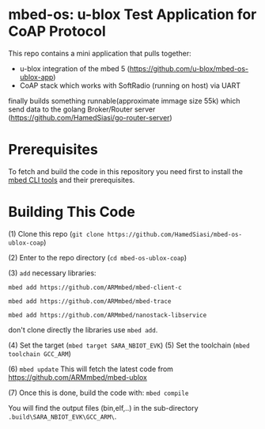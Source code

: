 # mbed-os: u-blox Test Application for CoAP Protocol

This repo contains a mini application that pulls together:

- u-blox integration of the mbed 5 (https://github.com/u-blox/mbed-os-ublox-app)
- CoAP stack which works with SoftRadio (running on host) via UART

finally builds something runnable(approximate immage size 55k) which send data to the golang Broker/Router server
(https://github.com/HamedSiasi/go-router-server)

# Prerequisites
To fetch and build the code in this repository you need first to install the [mbed CLI tools](https://github.com/ARMmbed/mbed-cli#installation) and their prerequisites.

# Building This Code
(1) Clone this repo (`git clone https://github.com/HamedSiasi/mbed-os-ublox-coap`)

(2) Enter to the repo directory (`cd mbed-os-ublox-coap`)

(3) `add` necessary libraries:

`mbed add https://github.com/ARMmbed/mbed-client-c`

`mbed add https://github.com/ARMmbed/mbed-trace`

`mbed add https://github.com/ARMmbed/nanostack-libservice`

don't clone directly the libraries use `mbed add`.


(4) Set the target (`mbed target SARA_NBIOT_EVK`)
(5) Set the toolchain (`mbed toolchain GCC_ARM`)

(6) `mbed update`
This will fetch the latest code from https://github.com/ARMmbed/mbed-ublox

(7) Once this is done, build the code with:
`mbed compile`

You will find the output files (bin,elf,..) in the sub-directory `.build\SARA_NBIOT_EVK\GCC_ARM\`.


